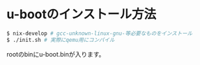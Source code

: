# u-bootのインストール方法

```sh
$ nix-develop # gcc-unknown-linux-gnu-等必要なものをインストール
$ ./init.sh # 実際にqemu用にコンパイル
```

rootのbinにu-boot.binが入ります。
